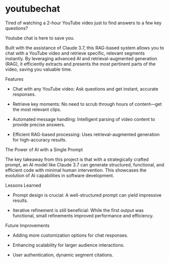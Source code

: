 # youtubechat


Tired of watching a 2-hour YouTube video just to find answers to a few key questions? 

Youtube chat is here to save you.

Built with the assistance of Claude 3.7, this RAG-based system allows you to chat with a YouTube video and retrieve specific, relevant segments instantly. By leveraging advanced AI and retrieval-augmented generation (RAG), it efficiently extracts and presents the most pertinent parts of the video, saving you valuable time.

Features

- Chat with any YouTube video: Ask questions and get instant, accurate responses.

- Retrieve key moments: No need to scrub through hours of content—get the most relevant clips.

- Automated message handling: Intelligent parsing of video content to provide precise answers.

- Efficient RAG-based processing: Uses retrieval-augmented generation for high-accuracy results.

The Power of AI with a Single Prompt

The key takeaway from this project is that with a strategically crafted prompt, an AI model like Claude 3.7 can generate structured, functional, and efficient code with minimal human intervention. This showcases the evolution of AI capabilities in software development.


Lessons Learned

- Prompt design is crucial: A well-structured prompt can yield impressive results.

- Iterative refinement is still beneficial: While the first output was functional, small refinements improved performance and efficiency.

Future Improvements

- Adding more customization options for chat responses.

- Enhancing scalability for larger audience interactions.

- User authentication, dynamic segment citations.
